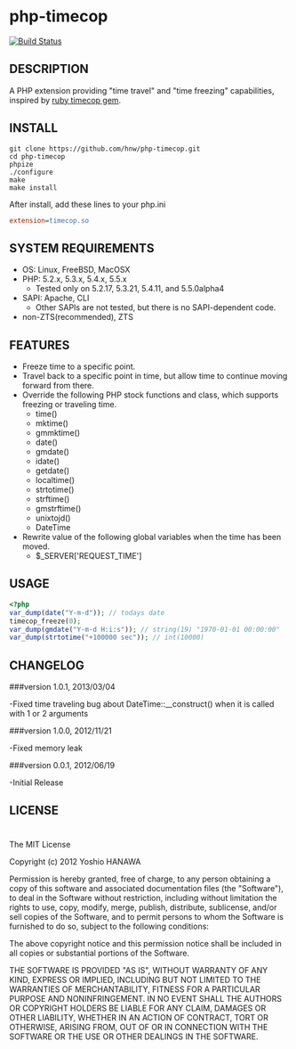 # php-timecop

[![Build Status](https://travis-ci.org/hnw/php-timecop.png)](https://travis-ci.org/hnw/php-timecop)

## DESCRIPTION

A PHP extension providing "time travel" and "time freezing" capabilities, inspired by [ruby timecop gem](http://github.com/jtrupiano/timecop).

## INSTALL

```
git clone https://github.com/hnw/php-timecop.git
cd php-timecop
phpize
./configure
make
make install
```

After install, add these lines to your php.ini

```ini
extension=timecop.so
```

## SYSTEM REQUIREMENTS

- OS: Linux, FreeBSD, MacOSX
- PHP: 5.2.x, 5.3.x, 5.4.x, 5.5.x
  - Tested only on 5.2.17, 5.3.21, 5.4.11, and 5.5.0alpha4
- SAPI: Apache, CLI
  - Other SAPIs are not tested, but there is no SAPI-dependent code.
- non-ZTS(recommended), ZTS

## FEATURES

- Freeze time to a specific point.
- Travel back to a specific point in time, but allow time to continue moving forward from there.
- Override the following PHP stock functions and class, which supports freezing or traveling time.
  - time()
  - mktime()
  - gmmktime()
  - date()
  - gmdate()
  - idate()
  - getdate()
  - localtime()
  - strtotime()
  - strftime()
  - gmstrftime()
  - unixtojd()
  - DateTime
- Rewrite value of the following global variables when the time has been moved.
  - $_SERVER['REQUEST_TIME']

## USAGE

```php
<?php
var_dump(date("Y-m-d")); // todays date
timecop_freeze(0);
var_dump(gmdate("Y-m-d H:i:s")); // string(19) "1970-01-01 00:00:00"
var_dump(strtotime("+100000 sec")); // int(10000)
```

## CHANGELOG

###version 1.0.1, 2013/03/04

-Fixed time traveling bug about DateTime::__construct() when it is called with 1 or 2 arguments

###version 1.0.0, 2012/11/21

-Fixed memory leak

###version 0.0.1, 2012/06/19

-Initial Release

## LICENSE
#
The MIT License

Copyright (c) 2012 Yoshio HANAWA

Permission is hereby granted, free of charge, to any person obtaining a copy of this software and associated documentation files (the "Software"), to deal in the Software without restriction, including without limitation the rights to use, copy, modify, merge, publish, distribute, sublicense, and/or sell copies of the Software, and to permit persons to whom the Software is furnished to do so, subject to the following conditions:

The above copyright notice and this permission notice shall be included in all copies or substantial portions of the Software.

THE SOFTWARE IS PROVIDED "AS IS", WITHOUT WARRANTY OF ANY KIND, EXPRESS OR IMPLIED, INCLUDING BUT NOT LIMITED TO THE WARRANTIES OF MERCHANTABILITY, FITNESS FOR A PARTICULAR PURPOSE AND NONINFRINGEMENT. IN NO EVENT SHALL THE AUTHORS OR COPYRIGHT HOLDERS BE LIABLE FOR ANY CLAIM, DAMAGES OR OTHER LIABILITY, WHETHER IN AN ACTION OF CONTRACT, TORT OR OTHERWISE, ARISING FROM, OUT OF OR IN CONNECTION WITH THE SOFTWARE OR THE USE OR OTHER DEALINGS IN THE SOFTWARE.

